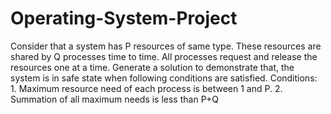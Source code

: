 # Operating-System-Project
Consider that a system has P resources of same type. These resources are shared by Q processes time to time. All processes request and release the resources one at a time. Generate a solution to demonstrate that, the system is in safe state when following conditions are satisfied. Conditions: 1. Maximum resource need of each process is between 1 and P. 2. Summation of all maximum needs is less than P+Q
